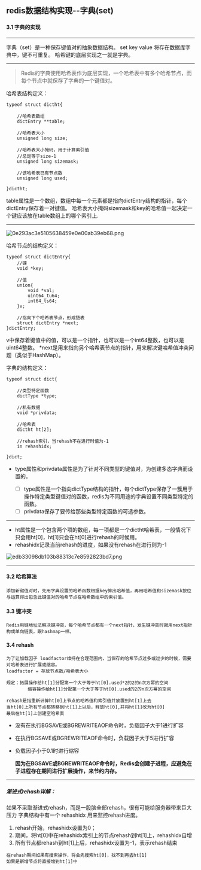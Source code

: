 
## redis数据结构实现--字典(set)
#### 3.1 字典的实现

* * *
字典（set）是一种保存键值对的抽象数据结构。
set key value 将存在数据库字典中，键不可重复。
哈希键的底层实现之一就是字典。

* * *

>Redis的字典使用哈希表作为底层实现，一个哈希表中有多个哈希节点，而每个节点中就保存了字典的一个键值对。


哈希表结构定义：
```
typeof struct dictht{

    //哈希表数组
    dictEntry **table;
    
    //哈希表大小
    unsigned long size;
    
    //哈希表大小掩码，用于计算索引值
    //总是等于size-1
    unsigned long sizemask;
    
    //该哈希表已有节点数
    unsigned long used;
    
}dictht;
```

table属性是一个数组，数组中每一个元素都是指向dictEntry结构的指针，每个dictEntry保存着一对键值。
哈希表大小掩码sizemask和key的哈希值一起决定一个键应该放在table数组上的哪个索引上.

* * *
![0e293ac3e5105638459e0e00ab39eb68.png](evernotecid://B6C9DE5E-ABC3-4C69-93C8-83BFE0EBF884/appyinxiangcom/21964413/ENResource/p182)

哈希节点的结构定义：

```
typeof struct dictEntry{
    //键
    void *key;
    
    //值
    union{
        void *val;
        uint64_tu64;
        int64_ts64;
    }v;
    
    //指向下个哈希表节点，形成链表
    struct dictEntry *next;
}dictEntry;
```
v中保存着键值中的值，可以是一个指针，也可以是一个int64整数，也可以是uint64整数。
*next是用来指向另个哈希表节点的指针，用来解决键哈希值冲突问题（类似于HashMap）。

字典的结构定义：
```
typeof struct dict{

    //类型特定函数
    dictType *type;
    
    //私有数据
    void *privdata;
    
    //哈希表
    dictht ht[2];
    
    //rehash索引，当rehash不在进行时值为-1
    in rehashidx;
    
}dict;

```

* type属性和privdata属性是为了针对不同类型的键值对，为创建多态字典而设置的。

    * [ ] type属性是一个指向dictType结构的指针，每个dictType保存了一簇用于操作特定类型键值对的函数，redis为不同用途的字典设置不同类型特定的函数。
    * [ ] privdata保存了要传给那些类型特定函数的可选参数。

* * *

* ht属性是一个包含两个项的数组，每一项都是一个dictht哈希表，一般情况下只会用ht[0]，ht[1]只会在ht[0]进行rehash的时候用。
* rehashidx记录当前rehash的进度，如果没有rehash在进行则为-1

![edb33098db103b88313c7e8592823bd7.png](evernotecid://B6C9DE5E-ABC3-4C69-93C8-83BFE0EBF884/appyinxiangcom/21964413/ENResource/p183)

* * *

#### 3.2 哈希算法

    添加新键值对时，先用字典设置的哈希函数根据key算出哈希值，再用哈希值和sizemask按位与运算得出包含此键值对的哈希节点在哈希数组中的索引值。

#### 3.3 键冲突
    
    Redis用链地址法解决键冲突，每个哈希节点都有一个next指针，发生键冲突时就用next指针构成单向链表，跟hashmap一样。

#### 3.4 rehash

    为了让加载因子 loadfactor维持在合理范围内，当保存的哈希节点过多或过少的时候，需要对哈希表进行扩展或缩容。
    loadfactor = 存放节点数/哈希表大小
    
    规定：拓展操作给ht[1]分配第一个大于等于ht[0].used*2的2的n次方幂的空间
            缩容操作给ht[1]分配第一个大于等于ht[0].used的2的n次方幂的空间
            
    rehash是指重新计算ht[0]上节点的哈希值和索引值并放置到ht[1]上去
    当ht[0]上所有节点都转移到ht[1]上以后，释放ht[0],并将ht[1]改为ht[0]
    最后在ht[1]上创建空哈希表
    
 * 没有在执行BGSAVE或BGREWRITEAOF命令时，负载因子大于1进行扩容
 * 在执行BGSAVE或BGREWRITEAOF命令时，负载因子大于5进行扩容
 * 负载因子小于0.1时进行缩容

   **因为在BGSAVE或BGREWRITEAOF命令时，Redis会创建子进程，应避免在子进程存在期间进行扩展操作，来节约内存。**
   
  * * *
  ##### 渐进式rehash详解：
  如果不采取渐进式rehash，而是一股脑全部rehash，很有可能给服务器带来巨大压力
  字典结构中有一个 rehashidx 用来监控rehash进度。
  
  1. rehash开始，rehashidx设置为0；
  2. 期间，将ht[0]中在rehashidx索引上的节点rehash到ht[1]上，rehashidx自增
  3. 所有节点都rehash到ht[1]上后，rehashidx设置为-1，表示rehash结束

    在rehash期间如果有搜索操作，将会先搜索ht[0]，找不到再去ht[1]
    如果是新增节点将直接增到ht[1]中
    